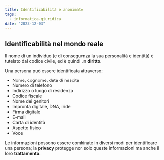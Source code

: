 ```yaml
---
title: Identificabilità e anonimato
tags:
  - informatica-giuridica
date: "2023-12-03"
---
```


## Identificabilità nel mondo reale
Il nome di un individuo (e di conseguenza la sua personalità e identità) è tutelato dal codice civile, ed è quindi un **diritto**.

Una persona può essere identificata attraverso:
- Nome, cognome, data di nascita
- Numero di telefono
- Indirizzo o luogo di residenza
- Codice fiscale
- Nome dei genitori
- Impronta digitale, DNA, iride
- Firma digitale
- E-mail
- Carta di identità
- Aspetto fisico
- Voce

Le informazioni possono essere combinate in diversi modi per identificare una persona; la **privacy** protegge non solo queste informazioni ma anche il loro **trattamento**.